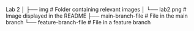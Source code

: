 Lab 2
│
├── img                # Folder containing relevant images
│   └── lab2.png       # Image displayed in the README
├── main-branch-file   # File in the main branch
└── feature-branch-file # File in a feature branch
